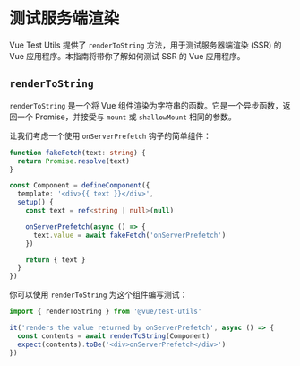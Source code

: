 # 测试服务端渲染

Vue Test Utils 提供了 `renderToString` 方法，用于测试服务器端渲染 (SSR) 的 Vue 应用程序。本指南将带你了解如何测试 SSR 的 Vue 应用程序。

## `renderToString`

`renderToString` 是一个将 Vue 组件渲染为字符串的函数。它是一个异步函数，返回一个 Promise，并接受与 `mount` 或 `shallowMount` 相同的参数。

让我们考虑一个使用 `onServerPrefetch` 钩子的简单组件：

```ts
function fakeFetch(text: string) {
  return Promise.resolve(text)
}

const Component = defineComponent({
  template: '<div>{{ text }}</div>',
  setup() {
    const text = ref<string | null>(null)

    onServerPrefetch(async () => {
      text.value = await fakeFetch('onServerPrefetch')
    })

    return { text }
  }
})
```

你可以使用 `renderToString` 为这个组件编写测试：

```ts
import { renderToString } from '@vue/test-utils'

it('renders the value returned by onServerPrefetch', async () => {
  const contents = await renderToString(Component)
  expect(contents).toBe('<div>onServerPrefetch</div>')
})
```
